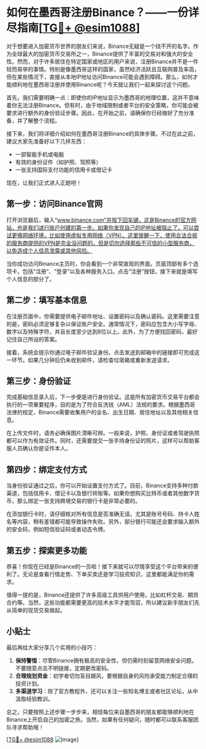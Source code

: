 # 如何在墨西哥注册Binance？——一份详尽指南[[TG💪+ @esim1088](https://t.me/s/esim1088)]

对于想要进入加密货币世界的朋友们来说，Binance无疑是一个绕不开的名字。作为全球最大的加密货币交易所之一，Binance提供了丰富的交易对和强大的安全性。然而，对于许多居住在特定国家或地区的用户来说，注册Binance并不是一件轻而易举的事情。特别是像墨西哥这样的国家，虽然经济活跃且互联网普及率高，但在某些情况下，直接从本地IP地址访问Binance可能会遇到障碍。那么，如何才能顺利地在墨西哥注册并使用Binance呢？今天就让我们一起来探讨这个问题。

首先，我们需要明确一点：即使你的IP地址显示为墨西哥的地理位置，这并不意味着你无法注册Binance。但有时，由于地域限制或者平台的安全策略，你可能会被要求进行额外的身份验证步骤。因此，在开始之前，请确保你已经做好了充分准备，并了解整个流程。

接下来，我们将详细介绍如何在墨西哥注册Binance的具体步骤。不过在此之前，建议大家先准备好以下几样东西：
- 一部智能手机或电脑
- 有效的身份证件（如护照、驾照等）
- 一张支持国际支付功能的信用卡或借记卡

现在，让我们正式进入正题吧！

## 第一步：访问Binance官网

打开浏览器后，输入“www.binance.com”并按下回车键。这是Binance的官方网站，也是我们进行账户创建的第一步。如果你发现自己的IP地址被阻止了，可以尝试更换网络环境，比如使用虚拟专用网络（VPN）。这里提醒一下，使用合法合规的服务商提供的VPN是完全没问题的，但是切勿选择那些不可信的小型服务商，以免造成个人信息泄露或其他风险。

当你成功访问Binance主页时，你会看到一个非常直观的界面。页面顶部有多个选项卡，包括“注册”、“登录”以及各种服务入口。点击“注册”按钮，接下来就是填写个人信息的部分了。

## 第二步：填写基本信息

在注册页面中，你需要提供电子邮件地址、设置密码以及确认密码。这里需要注意的是，密码必须足够复杂以保证账户安全。通常情况下，密码应包含大小写字母、数字以及特殊字符，并且长度至少达到8位以上。此外，为了方便找回密码，最好记住自己所设的答案。

接着，系统会提示你通过电子邮件验证身份。点击发送到邮箱中的链接即可完成这一环节。如果几分钟后仍未收到邮件，请检查垃圾箱或重新发送请求。

## 第三步：身份验证

完成基础信息录入后，下一步便是进行身份验证。这是所有加密货币交易平台都会执行的一项重要程序，目的是为了符合反洗钱（AML）法规的要求。根据墨西哥法律的规定，Binance需要收集用户的全名、出生日期、居住地址以及其他相关信息。

在上传文件时，请务必确保图片清晰可辨。一般来说，护照、身份证或者驾驶执照都可以作为有效证件。同时，还需要提交一张手持身份证的照片，这样可以帮助客服人员确认你是证件本人。

## 第四步：绑定支付方式

当身份验证通过之后，你可以开始设置支付方式了。目前，Binance支持多种付款渠道，包括信用卡、借记卡以及银行转账等。如果你想购买比特币或者其他数字货币，那么绑定一张支持跨境交易的银行卡是非常必要的。

在添加银行卡时，请仔细核对所有信息是否准确无误。尤其是账号号码、持卡人姓名等内容，稍有差错都可能导致操作失败。另外，部分银行可能还会要求输入额外的安全码，例如短信验证码或者动态令牌。

## 第五步：探索更多功能

恭喜！你现在已经是Binance的一员啦！接下来就可以尽情享受这个平台带来的便利了。无论是查看行情走势、下单买卖还是学习投资知识，这里都能满足你的需求。

值得一提的是，Binance还提供了许多高级工具供用户使用，比如杠杆交易、期货合约等。当然，这些功能都需要更高的技术水平才能驾驭，所以建议新手朋友们先从简单的现货交易做起。

## 小贴士

最后再给大家分享几个实用的小技巧：

1. **保持警惕**：尽管Binance拥有极高的安全性，但仍需时刻留意网络安全问题。不要随意点击不明链接，定期更改密码。
2. **合理规划资金**：初学者切勿盲目跟风，要根据自身的风险承受能力制定合理的投资计划。
3. **多渠道学习**：除了官方教程外，还可以关注一些知名博主或者社区论坛，从中汲取经验教训。

总之，只要按照上述步骤一步步来，相信每位来自墨西哥的朋友都能够顺利地在Binance上开启自己的加密之旅。当然，如果有任何疑问，随时都可以联系客服团队寻求帮助哦！

[[TG💪+ @esim1088](https://t.me/s/esim1088) ![Image](https://i.postimg.cc/4NQfJmqS/Snipaste-2025-05-13-00-14-12.png)]